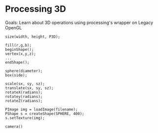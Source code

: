 # Processing 3D

Goals: Learn about 3D operations using processing's wrapper on Legacy OpenGL

```processing
size(width, height, P3D);

fill(r,g,b);
beginShape();
vertex(x,y,z);
...
endShape();

sphere(diameter);
box(side);

scale(sx, sy, sz);
translate(sx, sy, sz);
rotateX(radians);
rotatey(radians);
rotateZ(radians);

PImage img = loadImage(filename);
PShape s = createShape(SPHERE, 400);
s.setTexture(img);

camera()

```